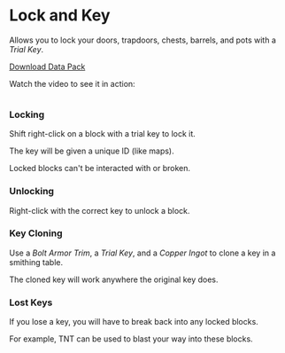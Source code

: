 # Lock and Key
Allows you to lock your doors, trapdoors, chests, barrels, and pots with a *Trial Key*.

[Download Data Pack](https://github.com/carsons-datapacks/lock_and_key/archive/refs/heads/main.zip)

Watch the video to see it in action:

[![]()]()

### Locking
Shift right-click on a block with a trial key to lock it.

The key will be given a unique ID (like maps).

Locked blocks can't be interacted with or broken.

### Unlocking
Right-click with the correct key to unlock a block.

### Key Cloning
Use a *Bolt Armor Trim*, a *Trial Key*, and a *Copper Ingot* to clone a key in a smithing table.

The cloned key will work anywhere the original key does.

### Lost Keys
If you lose a key, you will have to break back into any locked blocks.

For example, TNT can be used to blast your way into these blocks.